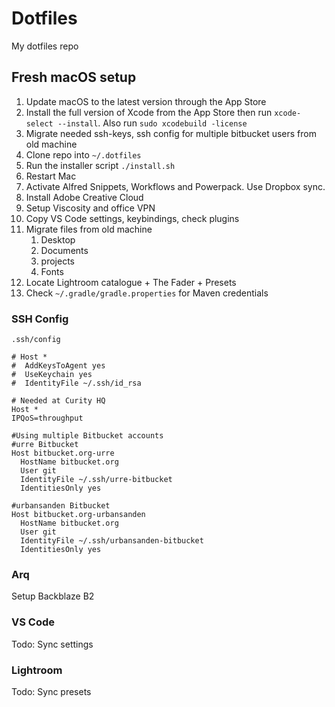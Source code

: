 # Dotfiles

My dotfiles repo

## Fresh macOS setup

1. Update macOS to the latest version through the App Store
2. Install the full version of Xcode from the App Store then run `xcode-select --install`. Also run `sudo xcodebuild -license`
3. Migrate needed ssh-keys, ssh config for multiple bitbucket users from old machine
4. Clone repo into `~/.dotfiles`
5. Run the installer script `./install.sh`
6. Restart Mac
7. Activate Alfred Snippets, Workflows and Powerpack. Use Dropbox sync.
8. Install Adobe Creative Cloud
9. Setup Viscosity and office VPN
10. Copy VS Code settings, keybindings, check plugins
11. Migrate files from old machine
    1. Desktop
    2. Documents
    3. projects
    4. Fonts
12. Locate Lightroom catalogue + The Fader + Presets
13. Check `~/.gradle/gradle.properties` for Maven credentials

### SSH Config

`.ssh/config`

```
# Host *
#  AddKeysToAgent yes
#  UseKeychain yes
#  IdentityFile ~/.ssh/id_rsa

# Needed at Curity HQ
Host *
IPQoS=throughput

#Using multiple Bitbucket accounts
#urre Bitbucket
Host bitbucket.org-urre
  HostName bitbucket.org
  User git
  IdentityFile ~/.ssh/urre-bitbucket
  IdentitiesOnly yes

#urbansanden Bitbucket
Host bitbucket.org-urbansanden
  HostName bitbucket.org
  User git
  IdentityFile ~/.ssh/urbansanden-bitbucket
  IdentitiesOnly yes
```

### Arq

Setup Backblaze B2

### VS Code

Todo: Sync settings

### Lightroom

Todo: Sync presets
